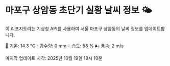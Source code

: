 
# 마포구 상암동 초단기 실황 날씨 정보 🌤️

이 리포지토리는 기상청 API를 사용하여 서울 마포구 상암동의 날씨 정보를 업데이트합니다. 

🌡️ 기온: 14.3 ℃
💧 강수량: 0 mm
💦 습도: 58 %
🌬️ 풍속: 2 m/s

마지막 업데이트 시각: 2025년 10월 19일 18시 10분    
